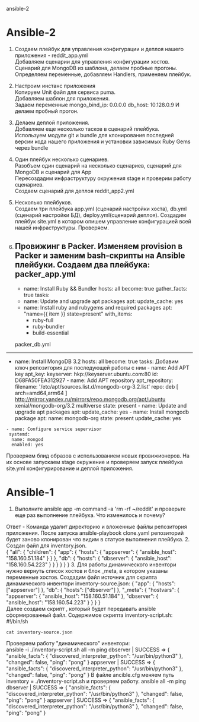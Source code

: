 ansible-2
# Ansible-2 
  1. Создаем плейбук для управления конфигурации и деплоя нашего приложения - reddit_app.yml  
    Добавляем сценарии для управления конфигурации хостов.  
    Сценарий для MongoDB из шаблона, делаем пробные прогоны.  
    Определяем переменные, добавляем Handlers, применяем плейбук.  
  2. Настроим инстанс приложения  
     Копируем Unit файл для сервиса puma.  
     Добавляем шаблон для приложения.      
     Задаем переменные
     mongo_bind_ip: 0.0.0.0
     db_host: 10.128.0.9
    И делаем пробный прогон.
  3. Делаем деплой приложения.  
    Добавляем еще несколько тасков в сценарий плейбука.  
    Используем модули git и bundle для клонирования последней
    версии кода нашего приложения и установки зависимых Ruby Gems через
    bundle  
  4. Один плейбук несколько сценариев.  
     Разобъем один сценарий на несколько сценариев, сценарий для MongoDB и сценарий для App  
     Пересоздадим инфраструктуру окружения stage и проверим работу сценариев.  
     Создаем сценарий для деплоя reddit_app2.yml
  5. Несколько плейбуков.  
     Создаем три плейбука app.yml (сценарий настройки хоста), db.yml (сценарий настройки БД), deploy.yml(сценарий деплоя).
     Создадим плейбук site.yml в котором опишем управление конфигурацией всей нашей инфраструктуры.
     Проверяем.
  6. Провижинг в Packer.
     Изменяем provision в Packer и заменим bash-скрипты на Ansible плейбуки. 
     Создаем два плейбука: 
      packer_app.yml 
      ---
      - name: Install Ruby && Bundler
      hosts: all
      become: true
      gather_facts: true
      tasks:
      - name: Update and upgrade apt packages
      apt:
      update_cache: yes
      - name: Install ruby and rubygems and required packages
      apt: "name={{ item }} state=present"
      with_items:
        - ruby-full
        - ruby-bundler
        - build-essential

      packer_db.yml  
   ---
   - name: Install MongoDB 3.2
   hosts: all
   become: true
   tasks:
    Добавим ключ репозитория для последующей работы с ним
    - name: Add APT key
    apt_key:
      keyserver: hkp://keyserver.ubuntu.com:80 
      id: D68FA50FEA312927
    - name: Add APT repository
    apt_repository:
      filename: '/etc/apt/sources.list.d/mongodb-org-3.2.list'
      repo: deb [ arch=amd64,arm64 ] http://mirror.yandex.ru/mirrors/repo.mongodb.org/apt/ubuntu xenial/mongodb-org/3.2 multiverse
      state: present
    - name: Update and upgrade apt packages
    apt:
      update_cache: yes
    - name: Install mongodb package
    apt:
      name: mongodb-org
      state: present
      update_cache: yes

    - name: Configure service supervisor
     systemd:
      name: mongod
      enabled: yes
   Проверяем блид образов с использованием новых провижионеров.
   На их основе запускаем stage окружение и проверяем запуск плейбука site.yml конфигурирование и деплой приложения.
   
# Ansible-1
  1. Выполните ansible  app  -m  command  -a  'rm  -rf  ~/reddit'
и проверьте еще раз выполнение плейбука. Что изменилось и почему?

Ответ - Команда удалит директорию и вложенные файлы репозитория приложения. После запуска ansible-playbook clone.yaml репозиторий будет заново клонирован что видим в статусе выполнения плейбука.
2. Создан файл для inventory.json.  
   {
    "all": {
        "children": {
            "app": {
                "hosts": {
                    "appserver": {
                        "ansible_host": "158.160.51.184"
                    }
                }
            },
            "db": {
                "hosts": {
                    "dbserver": {
                        "ansible_host": "158.160.54.223"
                    }
                }
            }
        }
    }
}
3. Для работы динамического инвентори нужно вернуть список хостов и блок _meta, в котором указаны переменные хостов. Создадим файл источник для скрипта динамического инвентори inventory-source.json:
  {
    "app": {
        "hosts": ["appserver"]
    },
    "db": {
        "hosts": ["dbserver"]
    },
    "_meta": {
        "hostvars": {
            "appserver": {
                "ansible_host": "158.160.51.184"
            },
            "dbserver": {
                "ansible_host": "158.160.54.223"
            }
        }
    }
}  
Далее создаем скрипт , который будет передавать ansible сформированный файл. Содержимое скрипта inventory-script.sh:  
    #!/bin/sh

    cat inventory-source.json 
Проверяем работу "динамического" инвентори:  
ansible -i ./inventory-script.sh all -m ping
dbserver | SUCCESS => {
    "ansible_facts": {
        "discovered_interpreter_python": "/usr/bin/python3"
    },
    "changed": false,
    "ping": "pong"
}
appserver | SUCCESS => {
    "ansible_facts": {
        "discovered_interpreter_python": "/usr/bin/python3"
    },
    "changed": false,
    "ping": "pong"
}
В файле ancible.cfg меняем путь inventory = ./inventory-script.sh и проверяем работу.
ansible all -m ping                             
dbserver | SUCCESS => {
    "ansible_facts": {
        "discovered_interpreter_python": "/usr/bin/python3"
    },
    "changed": false,
    "ping": "pong"
}
appserver | SUCCESS => {
    "ansible_facts": {
        "discovered_interpreter_python": "/usr/bin/python3"
    },
    "changed": false,
    "ping": "pong"
}